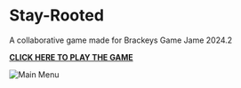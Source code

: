 # Stay-Rooted
A collaborative game made for Brackeys Game Jame 2024.2

**[CLICK HERE TO PLAY THE GAME](https://shikazx.itch.io/stay-rooted)**

![Main Menu](https://imgur.com/tau4tdz)
